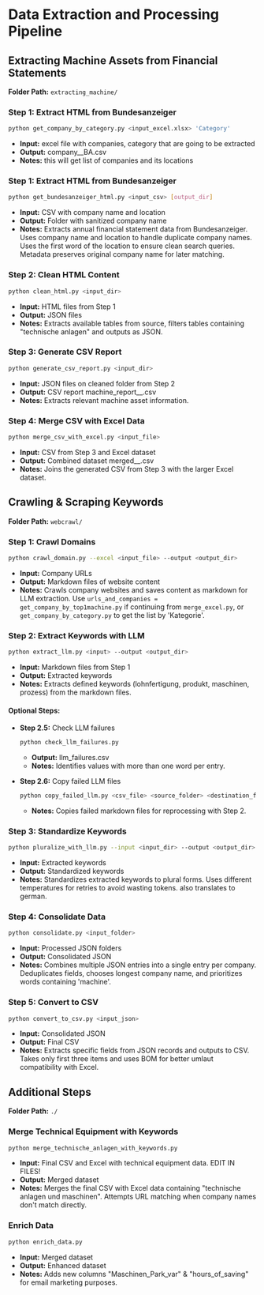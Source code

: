 # Data Extraction and Processing Pipeline

## Extracting Machine Assets from Financial Statements
**Folder Path:** `extracting_machine/`

### Step 1: Extract HTML from Bundesanzeiger
```bash
python get_company_by_category.py <input_excel.xlsx> 'Category'
```
- **Input:** excel file with companies, category that are going to be extracted
- **Output:** company_<category>_BA.csv
- **Notes:** this will get list of companies and its locations

### Step 1: Extract HTML from Bundesanzeiger
```bash
python get_bundesanzeiger_html.py <input_csv> [output_dir]
```
- **Input:** CSV with company name and location
- **Output:** Folder with sanitized company name
- **Notes:** Extracts annual financial statement data from Bundesanzeiger. Uses company name and location to handle duplicate company names. Uses the first word of the location to ensure clean search queries. Metadata preserves original company name for later matching.

### Step 2: Clean HTML Content
```bash
python clean_html.py <input_dir>
```
- **Input:** HTML files from Step 1
- **Output:** JSON files
- **Notes:** Extracts available tables from source, filters tables containing "technische anlagen" and outputs as JSON.

### Step 3: Generate CSV Report
```bash
python generate_csv_report.py <input_dir>
```
- **Input:** JSON files on cleaned folder from Step 2
- **Output:** CSV report machine_report_<category>_<timestamp>.csv
- **Notes:** Extracts relevant machine asset information.

### Step 4: Merge CSV with Excel Data
```bash
python merge_csv_with_excel.py <input_file>
```
- **Input:** CSV from Step 3 and Excel dataset
- **Output:** Combined dataset merged_<category>_<timestamp>.csv
- **Notes:** Joins the generated CSV from Step 3 with the larger Excel dataset.

## Crawling & Scraping Keywords
**Folder Path:** `webcrawl/`

### Step 1: Crawl Domains
```bash
python crawl_domain.py --excel <input_file> --output <output_dir>
```
- **Input:** Company URLs
- **Output:** Markdown files of website content
- **Notes:** Crawls company websites and saves content as markdown for LLM extraction. Use `urls_and_companies =  get_company_by_top1machine.py` if continuing from `merge_excel.py`, or `get_company_by_category.py` to get the list by 'Kategorie'.

### Step 2: Extract Keywords with LLM
```bash
python extract_llm.py <input> --output <output_dir>
```
- **Input:** Markdown files from Step 1
- **Output:** Extracted keywords
- **Notes:** Extracts defined keywords (lohnfertigung, produkt, maschinen, prozess) from the markdown files.

#### Optional Steps:
- **Step 2.5:** Check LLM failures
    ```bash
    python check_llm_failures.py
    ```
    - **Output:** llm_failures.csv
    - **Notes:** Identifies values with more than one word per entry.

- **Step 2.6:** Copy failed LLM files
    ```bash
    python copy_failed_llm.py <csv_file> <source_folder> <destination_folder>
    ```
    - **Notes:** Copies failed markdown files for reprocessing with Step 2.

### Step 3: Standardize Keywords
```bash
python pluralize_with_llm.py --input <input_dir> --output <output_dir>
```
- **Input:** Extracted keywords
- **Output:** Standardized keywords
- **Notes:** Standardizes extracted keywords to plural forms. Uses different temperatures for retries to avoid wasting tokens. also translates to german.

### Step 4: Consolidate Data
```bash
python consolidate.py <input_folder>
```
- **Input:** Processed JSON folders
- **Output:** Consolidated JSON
- **Notes:** Combines multiple JSON entries into a single entry per company. Deduplicates fields, chooses longest company name, and prioritizes words containing 'machine'.

### Step 5: Convert to CSV
```bash
python convert_to_csv.py <input_json>
```
- **Input:** Consolidated JSON
- **Output:** Final CSV
- **Notes:** Extracts specific fields from JSON records and outputs to CSV. Takes only first three items and uses BOM for better umlaut compatibility with Excel.

## Additional Steps
**Folder Path:** `./`

### Merge Technical Equipment with Keywords
```bash
python merge_technische_anlagen_with_keywords.py
```
- **Input:** Final CSV and Excel with technical equipment data. EDIT IN FILES!
- **Output:** Merged dataset
- **Notes:** Merges the final CSV with Excel data containing "technische anlagen und maschinen". Attempts URL matching when company names don't match directly.

### Enrich Data
```bash
python enrich_data.py
```
- **Input:** Merged dataset
- **Output:** Enhanced dataset
- **Notes:** Adds new columns "Maschinen_Park_var" & "hours_of_saving" for email marketing purposes.
